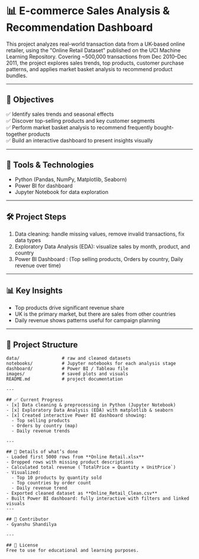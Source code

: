 # 📊 E-commerce Sales Analysis & Recommendation Dashboard

This project analyzes real-world transaction data from a UK-based online retailer, using the "Online Retail Dataset" published on the UCI Machine Learning Repository. Covering ~500,000 transactions from Dec 2010–Dec 2011, the project explores sales trends, top products, customer purchase patterns, and applies market basket analysis to recommend product bundles.

---

## 📌 Objectives
✅ Identify sales trends and seasonal effects  
✅ Discover top-selling products and key customer segments  
✅ Perform market basket analysis to recommend frequently bought-together products  
✅ Build an interactive dashboard to present insights visually

---

## 🧰 Tools & Technologies
- Python (Pandas, NumPy, Matplotlib, Seaborn)
- Power BI  for dashboard
- Jupyter Notebook for data exploration

---

## 🛠 Project Steps
1. Data cleaning: handle missing values, remove invalid transactions, fix data types
2. Exploratory Data Analysis (EDA): visualize sales by month, product, and country
3. Power BI Dashboard : (Top selling products, Orders by country, Daily revenue over time)

---

## 📊 Key Insights
- Top products drive significant revenue share
- UK is the primary market, but there are sales from other countries
- Daily revenue shows patterns useful for campaign planning

---

## 📂 Project Structure
```plaintext
data/                # raw and cleaned datasets
notebooks/           # Jupyter notebooks for each analysis stage
dashboard/           # Power BI / Tableau file
images/              # saved plots and visuals
README.md            # project documentation

---

## ✅ Current Progress
- [x] Data cleaning & preprocessing in Python (Jupyter Notebook)
- [x] Exploratory Data Analysis (EDA) with matplotlib & seaborn
- [x] Created interactive Power BI dashboard showing:
  - Top selling products
  - Orders by country (map)
  - Daily revenue trends

---

## 📍 Details of what’s done
- Loaded first 5000 rows from **Online Retail.xlsx**
- Dropped rows with missing product descriptions
- Calculated total revenue (`TotalPrice = Quantity × UnitPrice`)
- Visualized:
  - Top 10 products by quantity sold
  - Top countries by order count
  - Daily revenue trend
- Exported cleaned dataset as **Online_Retail_Clean.csv**
- Built Power BI dashboard: fully interactive with filters and linked visuals
---

## 🙌 Contributor
- Gyanshu Shandilya

---

## 📄 License
Free to use for educational and learning purposes.






